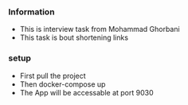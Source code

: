 ### Information

- This is interview task from Mohammad Ghorbani
- This task is bout shortening links


### setup

- First pull the project
- Then docker-compose up
- The App will be accessable at port 9030
